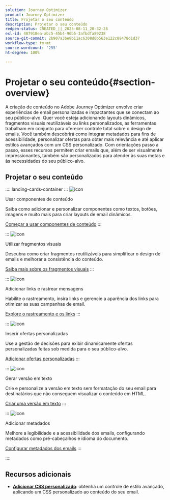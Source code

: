 ```yaml
---
solution: Journey Optimizer
product: Journey Optimizer
title: Projetar o seu conteúdo
description: Projetar o seu conteúdo
redpen-status: CREATED_||_2025-08-11_20-32-28
exl-id: 407918ea-abc5-45b4-96b5-3afbdfa89238
source-git-commit: 2b907a3be8b11ac6308d0b563e122c88478d1d37
workflow-type: tm+mt
source-wordcount: '255'
ht-degree: 100%

---
```


# Projetar o seu conteúdo{#section-overview}

A criação de conteúdo no Adobe Journey Optimizer envolve criar experiências de email personalizadas e impactantes que se conectam ao seu público-alvo. Quer você esteja adicionando layouts dinâmicos, fragmentos visuais reutilizáveis ou links personalizados, as ferramentas trabalham em conjunto para oferecer controle total sobre o design de emails. Você também descobrirá como integrar metadados para fins de acessibilidade, personalizar ofertas para obter mais relevância e até aplicar estilos avançados com um CSS personalizado. Com orientações passo a passo, esses recursos permitem criar emails que, além de ser visualmente impressionantes, também são personalizados para atender às suas metas e às necessidades do seu público-alvo.

## Projetar o seu conteúdo

:::: landing-cards-container
:::
![icon](https://cdn.experienceleague.adobe.com/icons/puzzle-piece.svg?lang=pt-BR)

Usar componentes de conteúdo

Saiba como adicionar e personalizar componentes como textos, botões, imagens e muito mais para criar layouts de email dinâmicos.

[Começar a usar componentes de conteúdo](../using/email/content-components.md)
:::

:::
![icon](https://cdn.experienceleague.adobe.com/icons/layer-group.svg)

Utilizar fragmentos visuais

Descubra como criar fragmentos reutilizáveis para simplificar o design de emails e melhorar a consistência do conteúdo.

[Saiba mais sobre os fragmentos visuais](../using/email/use-visual-fragments.md)
:::

:::
![icon](https://cdn.experienceleague.adobe.com/icons/chart-line.svg)

Adicionar links e rastrear mensagens

Habilite o rastreamento, insira links e gerencie a aparência dos links para otimizar as suas campanhas de email.

[Explore o rastreamento e os links](../using/email/message-tracking.md)
:::

:::
![icon](https://cdn.experienceleague.adobe.com/icons/bullseye.svg?lang=pt-BR)

Inserir ofertas personalizadas

Use a gestão de decisões para exibir dinamicamente ofertas personalizadas feitas sob medida para o seu público-alvo.

[Adicionar ofertas personalizadas](../using/email/add-offers-email.md)
:::

:::
![icon](https://cdn.experienceleague.adobe.com/icons/file-alt.svg)

Gerar versão em texto

Crie e personalize a versão em texto sem formatação do seu email para destinatários que não conseguem visualizar o conteúdo em HTML.

[Criar uma versão em texto](../using/email/text-version-email.md)
:::

:::
![icon](https://cdn.experienceleague.adobe.com/icons/gear.svg)

Adicionar metadados

Melhore a legibilidade e a acessibilidade dos emails, configurando metadados como pré-cabeçalhos e idioma do documento.

[Configurar metadados dos emails](../using/email/email-metadata.md)
:::

::::


## Recursos adicionais

- **[Adicionar CSS personalizado](../using/email/custom-css.md)**: obtenha um controle de estilo avançado, aplicando um CSS personalizado ao conteúdo do seu email.
